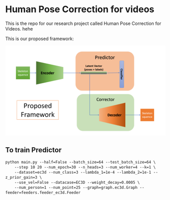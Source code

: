 # Human Pose Correction for videos

This is the repo for our research project called Human Pose Correction for Videos. hehe

This is our proposed framework:

![1687446425083](resources/README/1687446425083.png)

## To train Predictor

```
python main.py --half=False --batch_size=64 --test_batch_size=64 \
    --step 10 20 --num_epoch=30 --n_heads=3 --num_worker=4 --k=1 \
    --dataset=ec3d --num_class=3 --lambda_1=1e-4 --lambda_2=1e-1 --z_prior_gain=3 \
    --use_vel=False --datacase=EC3D --weight_decay=0.0005 \
    --num_person=1 --num_point=25 --graph=graph.ec3d.Graph --feeder=feeders.feeder_ec3d.Feeder
```

